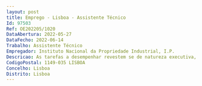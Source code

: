 ```yaml
--- 
layout: post
title: Emprego - Lisboa - Assistente Técnico
Id: 97503
Ref: OE202205/1020
DataAbertura: 2022-05-27
DataFecho: 2022-06-14
Trabalho: Assistente Técnico
Empregador: Instituto Nacional da Propriedade Industrial, I.P.
Descricao: As tarefas a desempenhar revestem se de natureza executiva, de aplicação de métodos e processos, com base em diretrizes bem definidas e instruções gerais, de grau médio de complexidade, nomeadamente   Receber notificações dos tribunais judiciais e enviar os processos administrativos originais solicitados, com todo o conteúdo documental, de acordo com os procedimentos definidos   Garantir a atualização sistemática dos processos dos requerentes, nomeadamente na vertente jurídica, registando informaticamente dados sobre recursos judiciais, decisões judiciais e decisões administrativas que recaírem sobre os mesmos   Enviar notificações e ofícios aos requerentes oponentes, de forma a mantê los informados acerca dos requerimentos apresentados ou dos despachos emitidos   Enviar notificações, às partes legalmente determinadas, das decisões que recaírem sobre os processos contraordenacionais decididos pelo conselho diretivo.
CodigoPostal: 1149-035 LISBOA
Concelho: Lisboa
Distrito: Lisboa
--- 
```

